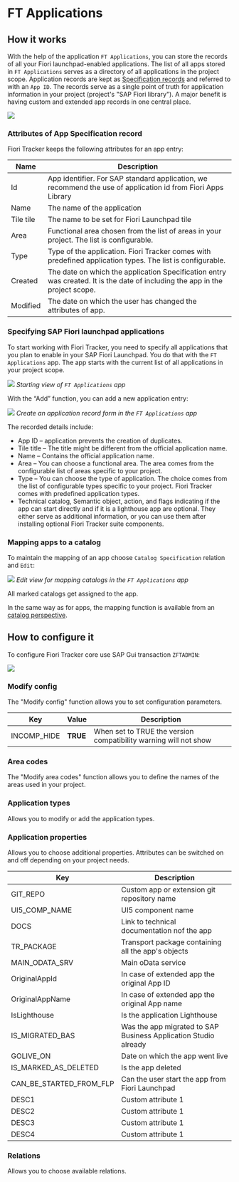# FT Applications

## How it works

With the help of the application `FT Applications`, you can store the records of all your Fiori launchpad-enabled applications. The list of all apps stored in `FT Applications` serves as a directory of all applications in the project scope. Application records are kept as [Specification records](../specification-records.md) and referred to with an `App ID`. The records serve as a single point of truth for application information in your project (project's "SAP Fiori library"). A major benefit is having custom and extended app records in one central place.

[![](res/apps.gif)](res/apps.gif)

### Attributes of App Specification record

Fiori Tracker keeps the following attributes for an app entry:


| Name      | Description                                                                                                             |
|-----------|-------------------------------------------------------------------------------------------------------------------------|
| Id        | App identifier. For SAP standard application, we recommend the use of application id from Fiori Apps Library        |
| Name      | The name of the application                                                                                             |
| Tile tile | The name to be set for Fiori Launchpad tile                                                                           |
| Area      | Functional area chosen from the list of areas in your project. The list is configurable.                             |
| Type      | Type of the application. Fiori Tracker comes with predefined application types. The list is configurable.             |
| Created   | The date on which the application Specification entry was created.   It is the date of including the app in the project scope. |
| Modified  | The date on which the user has changed the attributes of app.   |

### Specifying SAP Fiori launchpad applications

To start working with Fiori Tracker, you need to specify all applications that you plan to enable in your SAP Fiori Launchpad. You do that with the `FT Applications` app. The app starts with the current list of all applications in your project scope.

[![](res/list.png)](res/list.png)
*Starting view of `FT Applications` app*

With the “Add” function, you can add a new application entry:

[![](res/add2.png)](res/add2.png)
*Create an application record form in the `FT Applications` app*

The recorded details include:

- App ID – application prevents the creation of duplicates.
- Tile title – The title might be different from the official application name.
- Name – Contains the official application name.
- Area – You can choose a functional area. The area comes from the configurable list of areas specific to your project.
- Type – You can choose the type of application. The choice comes from the list of configurable types specific to your project. Fiori Tracker comes with predefined application types.
- Technical catalog, Semantic object, action, and flags indicating if the app can start directly and if it is a lighthouse app are optional. They either serve as additional information, or you can use them after installing optional Fiori Tracker suite components.

### Mapping apps to a catalog

To maintain the mapping of an app choose `Catalog Specification` relation and `Edit`:

[![](res/map-cats.png)](res/map-cats.png)
*Edit view for mapping catalogs in the `FT Applications` app*

All marked catalogs get assigned to the app. <br>

In the same way as for apps, the mapping function is available from an [catalog perspective](cats.md/#mapping-apps-to-a-catalog).


## How to configure it

To configure Fiori Tracker core use SAP Gui transaction `ZFTADMIN`:

![](res/zftadmin.png)

### Modify config

The "Modify config" function allows you to set configuration parameters.

| Key                          | Value     | Description                                                                                                                                                                    |
|------------------------------|-----------|------------------------------------------------------------------------------|
| INCOMP_HIDE                  | **TRUE** | When set to TRUE the version compatibility warning will not show |


### Area codes

The "Modify area codes" function allows you to define the names of the areas used in your project.

### Application types

Allows you to modify or add the application types.

### Application properties

Allows you to choose additional properties. Attributes can be switched on and off depending on your project needs.

| Key | Description  |
|--|--|
| GIT_REPO | Custom app or extension git repository name | 
| UI5_COMP_NAME | UI5 component name | 
| DOCS | Link to technical documentation nof the app| 
| TR_PACKAGE | Transport package containing all the app's objects | 
| MAIN_ODATA_SRV | Main oData service | 
| OriginalAppId | In case of extended app the original App ID | 
| OriginalAppName | In case of extended app the original App name | 
| IsLighthouse | Is the application Lighthouse| 
| IS_MIGRATED_BAS | Was the app migrated to SAP Business Application Studio already | 
| GOLIVE_ON | Date on which the app went live |
| IS_MARKED_AS_DELETED | Is the app deleted  | 
| CAN_BE_STARTED_FROM_FLP | Can the user start the app from Fiori Launchpad |
| DESC1 | Custom attribute 1 | 
| DESC2 | Custom attribute 1 |
| DESC3 | Custom attribute 1 | 
| DESC4 | Custom attribute 1 | 

### Relations

Allows you to choose available relations. 